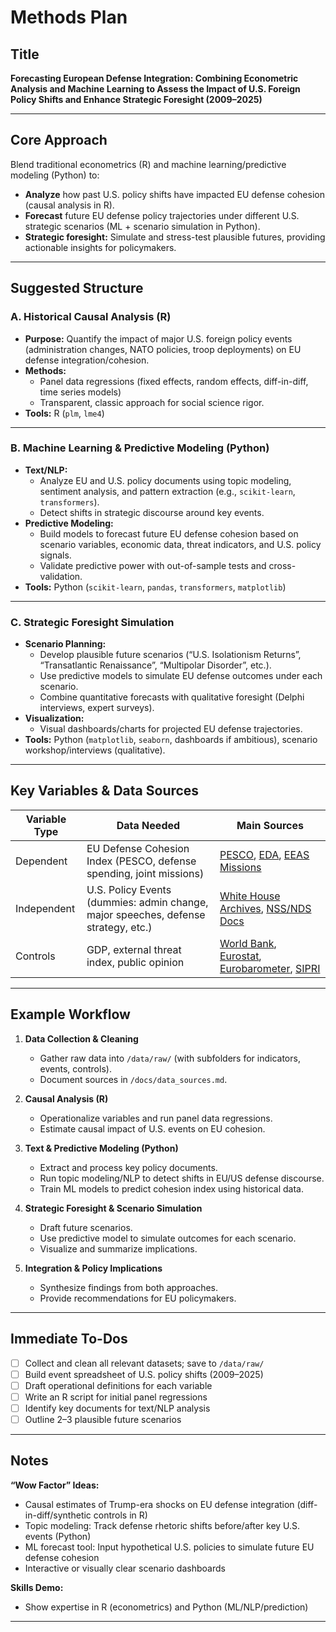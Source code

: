 # Methods Plan

## Title  
**Forecasting European Defense Integration: Combining Econometric Analysis and Machine Learning to Assess the Impact of U.S. Foreign Policy Shifts and Enhance Strategic Foresight (2009–2025)**

---

## Core Approach

Blend traditional econometrics (R) and machine learning/predictive modeling (Python) to:

- **Analyze** how past U.S. policy shifts have impacted EU defense cohesion (causal analysis in R).
- **Forecast** future EU defense policy trajectories under different U.S. strategic scenarios (ML + scenario simulation in Python).
- **Strategic foresight:** Simulate and stress-test plausible futures, providing actionable insights for policymakers.

---

## Suggested Structure

### A. Historical Causal Analysis (R)

- **Purpose:** Quantify the impact of major U.S. foreign policy events (administration changes, NATO policies, troop deployments) on EU defense integration/cohesion.
- **Methods:**  
  - Panel data regressions (fixed effects, random effects, diff-in-diff, time series models)
  - Transparent, classic approach for social science rigor.
- **Tools:** R (`plm`, `lme4`)

---

### B. Machine Learning & Predictive Modeling (Python)

- **Text/NLP:**  
  - Analyze EU and U.S. policy documents using topic modeling, sentiment analysis, and pattern extraction (e.g., `scikit-learn`, `transformers`).
  - Detect shifts in strategic discourse around key events.
- **Predictive Modeling:**  
  - Build models to forecast future EU defense cohesion based on scenario variables, economic data, threat indicators, and U.S. policy signals.
  - Validate predictive power with out-of-sample tests and cross-validation.
- **Tools:** Python (`scikit-learn`, `pandas`, `transformers`, `matplotlib`)

---

### C. Strategic Foresight Simulation

- **Scenario Planning:**  
  - Develop plausible future scenarios (“U.S. Isolationism Returns”, “Transatlantic Renaissance”, “Multipolar Disorder”, etc.).
  - Use predictive models to simulate EU defense outcomes under each scenario.
  - Combine quantitative forecasts with qualitative foresight (Delphi interviews, expert surveys).
- **Visualization:**  
  - Visual dashboards/charts for projected EU defense trajectories.
- **Tools:** Python (`matplotlib`, `seaborn`, dashboards if ambitious), scenario workshop/interviews (qualitative).

---

## Key Variables & Data Sources

| Variable Type | Data Needed | Main Sources |
|---------------|-------------|--------------|
| Dependent | EU Defense Cohesion Index (PESCO, defense spending, joint missions) | [PESCO](https://www.pesco.europa.eu/), [EDA](https://eda.europa.eu/publications-and-data/defence-data), [EEAS Missions](https://www.eeas.europa.eu/eeas/missions-and-operations_en) |
| Independent | U.S. Policy Events (dummies: admin change, major speeches, defense strategy, etc.) | [White House Archives](https://www.whitehouse.gov/), [NSS/NDS Docs](https://history.state.gov/milestones/1989-1992/national-security-strategy) |
| Controls | GDP, external threat index, public opinion | [World Bank](https://data.worldbank.org/), [Eurostat](https://ec.europa.eu/eurostat/), [Eurobarometer](https://europa.eu/eurobarometer/surveys/browse/all/public-opinion-on-eu-policies_en), [SIPRI](https://www.sipri.org/databases/milex) |

---

## Example Workflow

1. **Data Collection & Cleaning**
    - Gather raw data into `/data/raw/` (with subfolders for indicators, events, controls).
    - Document sources in `/docs/data_sources.md`.

2. **Causal Analysis (R)**
    - Operationalize variables and run panel data regressions.
    - Estimate causal impact of U.S. events on EU cohesion.

3. **Text & Predictive Modeling (Python)**
    - Extract and process key policy documents.
    - Run topic modeling/NLP to detect shifts in EU/US defense discourse.
    - Train ML models to predict cohesion index using historical data.

4. **Strategic Foresight & Scenario Simulation**
    - Draft future scenarios.
    - Use predictive model to simulate outcomes for each scenario.
    - Visualize and summarize implications.

5. **Integration & Policy Implications**
    - Synthesize findings from both approaches.
    - Provide recommendations for EU policymakers.

---

## Immediate To-Dos

- [ ] Collect and clean all relevant datasets; save to `/data/raw/`
- [ ] Build event spreadsheet of U.S. policy shifts (2009–2025)
- [ ] Draft operational definitions for each variable
- [ ] Write an R script for initial panel regressions
- [ ] Identify key documents for text/NLP analysis
- [ ] Outline 2–3 plausible future scenarios

---

## Notes

**“Wow Factor” Ideas:**  
- Causal estimates of Trump-era shocks on EU defense integration (diff-in-diff/synthetic controls in R)
- Topic modeling: Track defense rhetoric shifts before/after key U.S. events (Python)
- ML forecast tool: Input hypothetical U.S. policies to simulate future EU defense cohesion
- Interactive or visually clear scenario dashboards

**Skills Demo:**  
- Show expertise in R (econometrics) and Python (ML/NLP/prediction)

---

